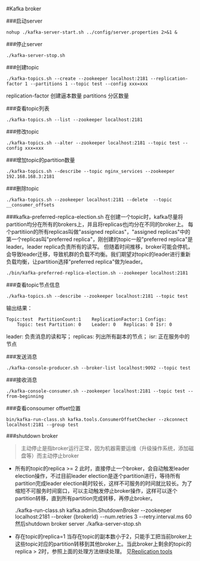#Kafka broker

###启动server

    nohup ./kafka-server-start.sh ../config/server.properties 2>&1 &
    
###停止server

    ./kafka-server-stop.sh
    
###创建topic

    ./kafka-topics.sh --create --zookeeper localhost:2181 --replication-factor 1 --partitions 1 --topic test --config xxx=xxx
    
replication-factor 创建逼本数量 partitions 分区数量

###查看topic列表

    ./kafka-topics.sh --list --zookeeper localhost:2181
    
###修改topic

    ./kafka-topics.sh --alter --zookeeper localhost:2181 --topic test --config xxx=xxx
    
###增加topic的partition数量

    ./kafka-topics.sh --describe --topic nginx_services --zookeeper 192.168.168.3:2181
    
###删除topic

    ./kafka-topics.sh --zookeeper localhost:2181 --delete  --topic __consumer_offsets

###kafka-preferred-replica-election.sh
在创建一个topic时，kafka尽量将partition均分在所有的brokers上，并且将replicas也j均分在不同的broker上。
每个partitiion的所有replicas叫做"assigned replicas"，"assigned replicas"中的第一个replicas叫"preferred replica"，刚创建的topic一般"preferred replica"是leader。leader replica负责所有的读写。
但随着时间推移，broker可能会停机，会导致leader迁移，导致机群的负载不均衡。我们期望对topic的leader进行重新负载均衡，让partition选择"preferred replica"做为leader。

    ./bin/kafka-preferred-replica-election.sh --zookeeper localhost:2181
    
###查看topic节点信息

    ./kafka-topics.sh --describe --zookeeper localhost:2181 --topic test

输出结果：

    Topic:test	PartitionCount:1	ReplicationFactor:1	Configs:
    	Topic: test	Partition: 0	Leader: 0	Replicas: 0	Isr: 0
    	
leader: 负责消息的读和写；   replicas: 列出所有副本的节点；    isr: 正在服务中的节点
    
###发送消息

    ./kafka-console-producer.sh --broker-list localhost:9092 --topic test
    
###接收消息

    ./kafka-console-consumer.sh --zookeeper localhost:2181 --topic test --from-beginning
    
###查看consoumer offset位置

    bin/kafka-run-class.sh kafka.tools.ConsumerOffsetChecker --zkconnect localhost:2181 --group test
    
###shutdown broker
> 主动停止是指broker运行正常，因为机器需要运维（升级操作系统，添加磁盘等）而主动停止broker

* 所有的topic的replica >= 2
此时，直接停止一个broker，会自动触发leader election操作，不过目前leader election是逐个partition进行，等待所有partition完成leader election耗时较长，这样不可服务的时间就比较长。为了缩短不可服务时间窗口，可以主动触发停止broker操作，这样可以逐个partition转移，直到所有partition完成转移，再停止broker。


    ./kafka-run-class.sh kafka.admin.ShutdownBroker --zookeeper localhost:2181 --broker {brokerId} --num.retries 3 --retry.interval.ms 60
    然后shutdown broker server
    ./kafka-server-stop.sh
    
* 存在topic的replica=1
当存在topic的副本数小于2，只能手工把当前broker上这些topic对应的partition转移到其他broker上。当此broker上剩余的topic的replica > 2时，参照上面的处理方法继续处理。
见[Replication tools](https://cwiki.apache.org/confluence/display/KAFKA/Replication+tools#Replicationtools-1.ControlledShutdown)

    

